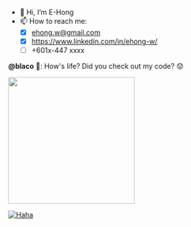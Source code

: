 - 👋 Hi, I’m E-Hong
- 📫 How to reach me:
  - [x] ehong.w@gmail.com
  - [x] https://www.linkedin.com/in/ehong-w/
  - [ ] +601x-447 xxxx

**@blaco** :hugs:: How's life? Did you check out my code? :worried:

<p>
  <tr>
    <td><img width="256" src="https://user-images.githubusercontent.com/68590570/113907433-f0f96000-9807-11eb-8be2-9ff885d92205.JPG" /></td>
  </tr>
</p>

[![Haha](https://media.giphy.com/media/nWGRHBnAl5Kmc/giphy.gif)](https://media.giphy.com/media/nWGRHBnAl5Kmc/giphy.gif)

<!---
e-hong-w/e-hong-w is a ✨ special ✨ repository because its `README.md` (this file) appears on your GitHub profile.
You can click the Preview link to take a look at your changes.
--->
